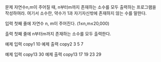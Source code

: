 문제
자연수n,m이 주어질 때, n부터m까지 존재하는 소수를 모두 출력하는 프로그램을 작성하여라. 여기서 소수란, 약수가 1과 자기자신밖에 존재하지 않는 수를 말한다.

 

입력
첫째 줄에 자연수 n, m이 주어진다. (1≤n,m≤20,000)

 

출력
첫째 줄에 n부터m까지 존재하는 소수를 모두 출력한다.

 

예제 입력
copy1 10
예제 출력
copy2 3 5 7 
 

예제 입력
copy13 30
예제 출력
copy13 17 19 23 29
